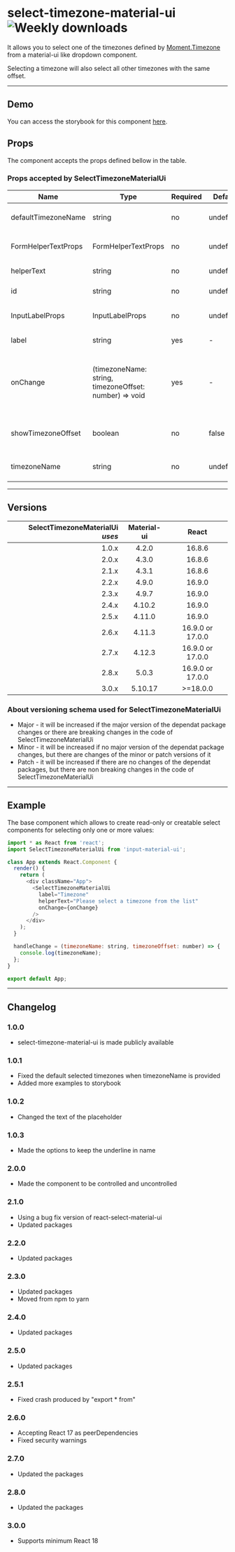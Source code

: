 # select-timezone-material-ui ![Weekly downloads](https://img.shields.io/npm/dw/select-timezone-material-ui 'Weekly downloads')

It allows you to select one of the timezones defined by [Moment.Timezone](https://momentjs.com/timezone/) from a material-ui like dropdown component.

Selecting a timezone will also select all other timezones with the same offset.

---

## Demo

You can access the storybook for this component [here](https://iulian-radu-at.github.io/select-timezone-material-ui/).

## Props

The component accepts the props defined bellow in the table.

### Props accepted by SelectTimezoneMaterialUi

| Name                | Type                                                   | Required | Default   | Description                                             |
| ------------------- | ------------------------------------------------------ | -------- | --------- | ------------------------------------------------------- |
| defaultTimezoneName | string                                                 | no       | undefined | The initially selected timezone                         |
| FormHelperTextProps | FormHelperTextProps                                    | no       | undefined | The props passed to helper text                         |
| helperText          | string                                                 | no       | undefined | The helper text                                         |
| id                  | string                                                 | no       | undefined | The id of the field                                     |
| InputLabelProps     | InputLabelProps                                        | no       | undefined | The Props passed to label                               |
| label               | string                                                 | yes      | -         | The label of the field                                  |
| onChange            | (timezoneName: string, timezoneOffset: number) => void | yes      | -         | The callback function called when the option is changed |
| showTimezoneOffset  | boolean                                                | no       | false     | The options include the GMT offset if it is true        |
| timezoneName        | string                                                 | no       | undefined | The selected timezone                                   |

---

## Versions

| SelectTimezoneMaterialUi _uses_ | Material-ui |      React       |
| ------------------------------: | :---------: | :--------------: |
|                           1.0.x |    4.2.0    |      16.8.6      |
|                           2.0.x |    4.3.0    |      16.8.6      |
|                           2.1.x |    4.3.1    |      16.8.6      |
|                           2.2.x |    4.9.0    |      16.9.0      |
|                           2.3.x |    4.9.7    |      16.9.0      |
|                           2.4.x |   4.10.2    |      16.9.0      |
|                           2.5.x |   4.11.0    |      16.9.0      |
|                           2.6.x |   4.11.3    | 16.9.0 or 17.0.0 |
|                           2.7.x |   4.12.3    | 16.9.0 or 17.0.0 |
|                           2.8.x |    5.0.3    | 16.9.0 or 17.0.0 |
|                           3.0.x |   5.10.17   |     >=18.0.0     |

### About versioning schema used for SelectTimezoneMaterialUi

- Major - it will be increased if the major version of the dependat package changes or there are breaking changes in the code of SelectTimezoneMaterialUi
- Minor - it will be increased if no major version of the dependat package changes, but there are changes of the minor or patch versions of it
- Patch - it will be increased if there are no changes of the dependat packages, but there are non breaking changes in the code of SelectTimezoneMaterialUi

---

## Example

The base component which allows to create read-only or creatable select components for selecting only one or more values:

```js
import * as React from 'react';
import SelectTimezoneMaterialUi from 'input-material-ui';

class App extends React.Component {
  render() {
    return (
      <div className="App">
        <SelectTimezoneMaterialUi
          label="Timezone"
          helperText="Please select a timezone from the list"
          onChange={onChange}
        />
      </div>
    );
  }

  handleChange = (timezoneName: string, timezoneOffset: number) => {
    console.log(timezoneName);
  };
}

export default App;
```

---

## Changelog

### 1.0.0

- select-timezone-material-ui is made publicly available

### 1.0.1

- Fixed the default selected timezones when timezoneName is provided
- Added more examples to storybook

### 1.0.2

- Changed the text of the placeholder

### 1.0.3

- Made the options to keep the underline in name

### 2.0.0

- Made the component to be controlled and uncontrolled

### 2.1.0

- Using a bug fix version of react-select-material-ui
- Updated packages

### 2.2.0

- Updated packages

### 2.3.0

- Updated packages
- Moved from npm to yarn

### 2.4.0

- Updated packages

### 2.5.0

- Updated packages

### 2.5.1

- Fixed crash produced by "export \* from"

### 2.6.0

- Accepting React 17 as peerDependencies
- Fixed security warnings

### 2.7.0

- Updated the packages

### 2.8.0

- Updated the packages

### 3.0.0

- Supports minimum React 18

